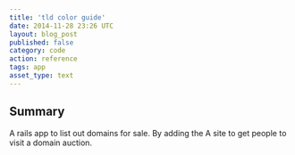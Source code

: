 ```yaml
---
title: 'tld color guide'
date: 2014-11-28 23:26 UTC
layout: blog_post
published: false
category: code
action: reference
tags: app
asset_type: text
---
```


## Summary
A rails app to list out domains for sale.
By adding the
A site to get people to visit a domain auction.
